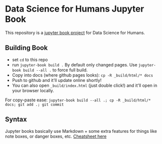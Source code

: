 # Data Science for Humans Jupyter Book

This repository is a [jupyter book project](https://jupyterbook.org/en/stable/intro.html)
for Data Science for Humans.

## Building Book

- set `cd` to this repo
- run `jupyter-book build .` By default only changed pages. Use `jupyter-book build --all .` to force full build.
- Copy into docs (where github pages looks): `cp -R _build/html/* docs`
- Push to github and it'll update online shortly!
- You can also open `_build/index.html` (just double click!) and it'll open in your browser locally.

For copy-paste ease: `jupyter-book build --all .; cp -R _build/html/* docs; git add .; git commit`

## Syntax

Jupyter books basically use Markdown + some extra features for things like note boxes, or danger boxes, etc. 
[Cheatsheet here](https://jupyterbook.org/en/stable/reference/cheatsheet.html)

